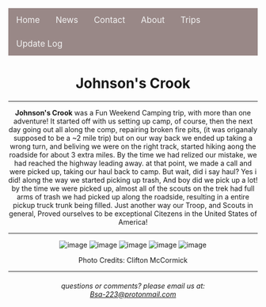 <div class="topnav">
  <a href="https://troop223.github.io/">Home</a>
  <a href="https://troop223.github.io/NewsHub">News</a>
  <a href="https://troop223.github.io/#CONTACT">Contact</a>
  <a href="https://troop223.github.io/ABOUT">About</a>
  <a href="https://troop223.github.io/prev+futureTrips">Trips</a>	
  <a href="https://troop223.github.io/UpdateLog">Update Log</a>	
</div>


<h1>Johnson's Crook</h1>

  <hr>

<strong>Johnson's Crook</strong> was a Fun Weekend Camping trip, with more than one adventure! It started off with us setting up camp, of course, then the next day going out all 
along the comp, repairing broken fire pits, (it was origanaly supposed to be a ~2 mile trip) but on our way back we ended up taking a wrong turn, and beliving we were on the right track,
started hiking aong the roadside for about 3 extra miles. By the time we had relized our mistake, we had reached the highway leading away. at that point, we made a call and were picked up, taking our haul back to 
camp. But wait, did i say haul? Yes i did! along the way we started picking up trash, And boy did we pick up a lot! by the time we were picked up, almost all of the scouts on the trek 
had full arms of trash we had picked up along the roadside, resulting in a entire pickup truck trunk being filled. Just another way our Troop, and Scouts in general, Proved ourselves
to be exceptional Citezens in the United States of America!

<hr>

![image](https://github.com/Troop223/troop223.github.io/assets/168667435/3bfe890e-6264-483c-8967-a00785cc4428)
![image](https://github.com/Troop223/troop223.github.io/assets/168667435/ea2ea25b-159e-4c7d-923e-029e30f8fd1e)
![image](https://github.com/Troop223/troop223.github.io/assets/168667435/610eaf04-b8b5-4c64-9c70-ad5b53f3c273)
![image](https://github.com/Troop223/troop223.github.io/assets/168667435/cfef3b66-fa12-458c-bc7f-2dd38dc6a1f4)
![image](https://github.com/Troop223/troop223.github.io/assets/168667435/09dd50f4-9ce0-4e97-b32d-87b6fdaafe0c)

Photo Credits: Clifton McCormick

<hr>

 <h6>
   
   questions or comments? please email us at:  
<a href="mailto:Bsa-223@protonmail.com">Bsa-223@protonmail.com </a>

</h6>

<style>

body{

text-align: center;

  
}
.topnav {
  overflow: hidden;
  /*turns the background color on News, Contact, and about a color*/
  background-color: #998887;
  
}

.topnav a {
  float: left;
  color: #f2f2f2;
  text-align: center;
  padding: 14px 16px;
  text-decoration: none;
  font-size: 17px;
}

.topnav a:hover {
/* changes what color the background, text color when you hover over it*/
  background-color: darkgrey;
  color: white;
}

.topnav a.active {
/*changes the color of the 'Home' background, text color, respectivly*/
  background-color: #5e5453;
  color: white;
}

  .flexbox-item{

    width: 100%;
    background-color: #2b2b2e;
    margin: 0%;
  }

.flexbox-CONTACT {

  min-height: 500px;
  
}
  
</style>
